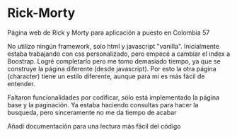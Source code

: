 # Rick-Morty
Página web de Rick y Morty para aplicación a puesto en Colombia 57

No utilizo ningún framework, solo html y javascript "vanilla". Inicialmente estaba trabajando con css personalizado, pero empecé a cambiar el index a Boostrap. Logré completarlo pero me tomo demasiado tiempo, ya que se construye la página diferente (desde javascript). Por esto la otra página (character) tiene un estilo diferente, aunque para mi es más fácil de entender.

Faltaron funcionalidades por codificar, sólo está implementado la página base y la paginación. Ya estaba haciendo consultas para hacer la busqueda, pero sinceramente no me da tiempo de acabar

Añadí documentación para una lectura más fácil del código
